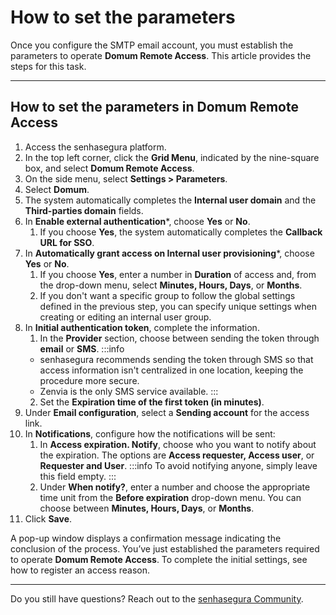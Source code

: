 # How to set the parameters

Once you configure the SMTP email account, you must establish the parameters to operate **Domum Remote Access**. This article provides the steps for this task.

* * *
## How to set the parameters in Domum Remote Access

1. Access the senhasegura platform.
2. In the top left corner, click the **Grid Menu**, indicated by the nine-square box, and select **Domum Remote Access**.
3. On the side menu, select  **Settings > Parameters**.
4. Select **Domum**.
5. The system automatically completes the **Internal user domain** and the **Third-parties domain** fields.
6. In **Enable external authentication***, choose **Yes** or **No**.
    1. If you choose **Yes**, the system automatically completes the **Callback URL for SSO**.
7. In **Automatically grant access on Internal user provisioning***, choose **Yes** or **No**.
    1. If you choose **Yes**, enter a number in **Duration** of access and, from the drop-down menu, select **Minutes, Hours, Days**, or **Months**.
    2. If you don't want a specific group to follow the global settings defined in the previous step, you can specify unique settings when creating or editing an internal user group.
8. In **Initial authentication token**, complete the information.
    1.  In the **Provider** section, choose between sending the token through **email** or **SMS**.
    :::info
    - senhasegura recommends sending the token through SMS so that access information isn't centralized in one location, keeping the procedure more secure. 
    - Zenvia is the only SMS service available.
    :::
    2. Set the **Expiration time of the first token (in minutes)**.
9. Under **Email configuration**, select a **Sending account** for the access link.
10. In  **Notifications**, configure how the notifications will be sent:
    1. In  **Access expiration. Notify**, choose who you want to notify about the expiration. The options are **Access requester, Access user**, or **Requester and User**.
    :::info
    To avoid notifying anyone, simply leave this field empty.
    :::
    2. Under **When notify?**, enter a number and choose the appropriate time unit from the **Before expiration** drop-down menu. You can choose between **Minutes, Hours, Days**, or **Months**. 
11. Click **Save**.

A pop-up window displays a confirmation message indicating the conclusion of the process. You’ve just established the parameters required to operate **Domum Remote Access**. To complete the initial settings, see how to register an access reason.

* * *
Do you still have questions? Reach out to the [senhasegura Community](https://community.senhasegura.io/).
